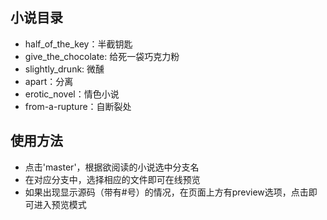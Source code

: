 ## 小说目录

- half_of_the_key：半截钥匙
- give_the_chocolate: 给死一袋巧克力粉
- slightly_drunk: 微醺
- apart：分离
- erotic_novel：情色小说
- from-a-rupture：自断裂处

## 使用方法

- 点击'master'，根据欲阅读的小说选中分支名
- 在对应分支中，选择相应的文件即可在线预览
- 如果出现显示源码（带有#号）的情况，在页面上方有preview选项，点击即可进入预览模式
